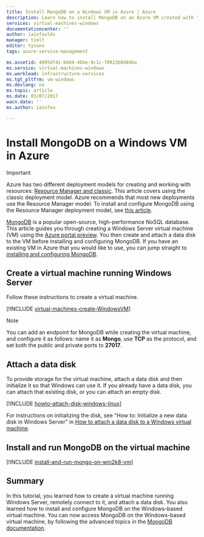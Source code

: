 ```yaml
---
title: Install MongoDB on a Windows VM in Azure | Azure
description: Learn how to install MongoDB on an Azure VM created with the classic deployment model running Windows Server.
services: virtual-machines-windows
documentationcenter: ''
author: iainfoulds
manager: timlt
editor: tysonn
tags: azure-service-management

ms.assetid: 4095df41-bb69-4bbe-9c1c-70923b0d84ba
ms.service: virtual-machines-windows
ms.workload: infrastructure-services
ms.tgt_pltfrm: vm-windows
ms.devlang: na
ms.topic: article
ms.date: 03/07/2017
wacn.date: ''
ms.author: iainfou

---
```

# Install MongoDB on a Windows VM in Azure
> [!IMPORTANT]
> Azure has two different deployment models for creating and working with resources: [Resource Manager and classic](../../../resource-manager-deployment-model.md).  This article covers using the classic deployment model. Azure recommends that most new deployments use the Resource Manager model. To install and configure MongoDB using the Resource Manager deployment model, see [this article](../../virtual-machines-windows-install-mongodb.md?toc=%2fazure%2fvirtual-machines%2fwindows%2ftoc.json).

[MongoDB][MongoDB] is a popular open-source, high-performance NoSQL database. This article guides you through creating a Windows Server virtual machine (VM) using the [Azure portal preview][AzurePortal]. You then create and attach a data disk to the VM before installing and configuring MongoDB. If you have an existing VM in Azure that you would like to use, you can jump straight to [installing and configuring MongoDB](#install-and-run-mongodb-on-the-virtual-machine).

## Create a virtual machine running Windows Server
Follow these instructions to create a virtual machine.

[!INCLUDE [virtual-machines-create-WindowsVM](../../../../includes/virtual-machines-create-windowsvm.md)]

> [!NOTE]
> You can add an endpoint for MongoDB while creating the virtual machine, and configure it as follows: name it as **Mongo**, use **TCP** as the protocol, and set both the public and private ports to **27017**.
>
>

## Attach a data disk
To provide storage for the virtual machine, attach a data disk and then initialize it so that Windows can use it. If you already have a data disk, you can attach that existing disk, or you can attach an empty disk.

[!INCLUDE [howto-attach-disk-windows-linux](../../../../includes/howto-attach-disk-windows-linux.md)]

For instructions on initializing the disk, see "How to: Initialize a new data disk in Windows Server" in [How to attach a data disk to a Windows virtual machine](attach-disk.md).

## Install and run MongoDB on the virtual machine
[!INCLUDE [install-and-run-mongo-on-win2k8-vm](../../../../includes/install-and-run-mongo-on-win2k8-vm.md)]

## Summary
In this tutorial, you learned how to create a virtual machine running Windows Server, remotely connect to it, and attach a data disk.  You also learned how to install and configure MongoDB on the Windows-based virtual machine. You can now access MongoDB on the Windows-based virtual machine, by following the advanced topics in the [MongoDB documentation][MongoDocs].

[MongoDocs]: http://docs.mongodb.org/manual/
[MongoDB]: http://www.mongodb.org/
[AzurePortal]: https://portal.azure.cn/

<!-- Classic Management Portal. Removed 03/07/2017 -->
<!-- [AzurePortal]: http://manage.windowsazure.cn  -->
